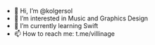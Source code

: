 - 👋 Hi, I’m @kolgersol
- 👀 I’m interested in Music and Graphics Design
- 🌱 I’m currently learning Swift
- 📫 How to reach me: t.me/villinage

<!---
kolgersol/kolgersol is a ✨ special ✨ repository because its `README.md` (this file) appears on your GitHub profile.
You can click the Preview link to take a look at your changes.
--->
